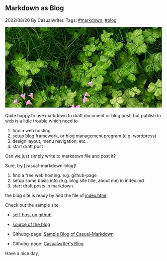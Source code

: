 ## Markdown as Blog

2022/08/20 By Casualwriter. Tags: [#markdown](?tag=markdown), [#blog](?tag=blog)

![](campo01.jpg)

Quite happy to use markdown to draft document or blog post, but publish to web is 
a little trouble which need to 

1. find a web hosting
2. setup blog framework, or blog management program (e.g. wordpress)
3. design layout, menu navigation, etc..
4. start draft post

Can we just simply write to markdown file and post it?

Sure, try [casual-markdown-blog]! 

1. find a free web hosting. e.g. github-page
2. setup some basic info (e.g. blog site title, about me) in index.md
3. start draft posts in markdown.

the blog site is ready by add the file of [index.html](https://github.com/casualwriter/casual-markdown-blog/blob/main/source/index.html)

Check out the sample site

* [self-host on github](https://raw.githack.com/casualwriter/casual-markdown-blog/main/source/index.html)
* [source of the blog](https://github.com/casualwriter/casual-markdown-blog/tree/main/source)

* Githubg-page: [Sample Blog of Casual-Markdown](https://casualwriter.github.io/casual-markdown/blog)
* Githubg-page: [Casualwriter's Blog](https://casualwriter.github.io/blog)


Have a nice day,


